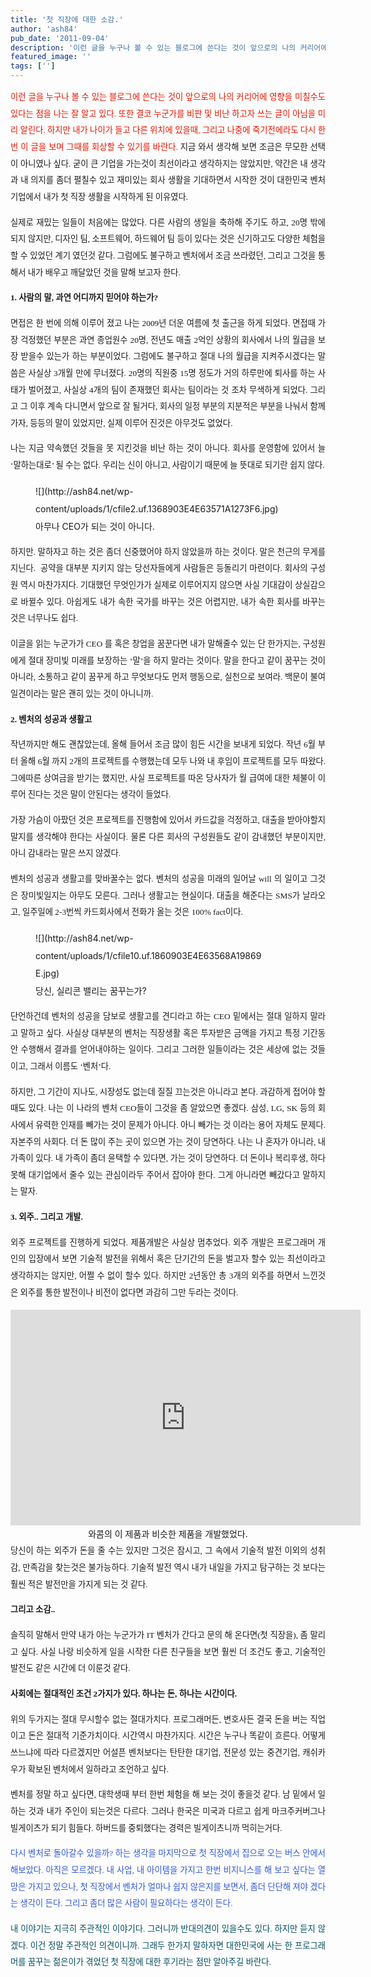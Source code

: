 ```yaml
---
title: '첫 직장에 대한 소감.'
author: 'ash84'
pub_date: '2011-09-04'
description: '이런 글을 누구나 볼 수 있는 블로그에 쓴다는 것이 앞으로의 나의 커리어에 영향을 미칠수도 있다는 점을 나는 잘 알고 있다. 또한 결코 누군가를 비판 및 비난 하고자 쓰는 글이 아님을 미리 알린다. 하지만 내가 나이가 들고 다른 위'
featured_image: ''
tags: ['']
---
```



<div style="line-height: 2; text-align: justify;"><span style="font-size: 11pt; color: rgb(227, 22, 0);"><span style="font-family: Dotum;"><span style="font-size: 10pt;">이런 글을 누구나 볼 수 있는 블로그에 쓴다는 것이 앞으로의 나의 커리어에 영향을 미칠수도 있다는 점을 나는 잘 알고 있다. 또한 결코 누군가를 비판 및 비난 하고자 쓰는 글이 아님을 미리 알린다. 하지만 내가 나이가 들고 다른 위치에 있을때, 그리고 나중에 죽기전에라도 다시 한번 이 글을 보며 그때를 회상할 수 있기를 바란다. </span></span></span><span style="font-size: 11pt;"><span style="font-family: Dotum;"><span style="font-size: 10pt;">지금 와서 생각해 보면 조금은 무모한 선택이 아니였나 싶다. 굳이 큰 기업을 가는것이 최선이라고 생각하지는 않았지만, 약간은 내 생각과 내 의지를 좀더 펼칠수 있고 재미있는 회사 생활을 기대하면서 시작한 것이 대한민국 벤처기업에서 내가 첫 직장 생활을 시작하게 된 이유였다. </span></span></span>

<span style="font-size: 11pt;"><span style="font-family: Dotum;"><span style="font-size: 10pt;">실제로 재밌는 일들이 처음에는 많았다. 다른 사람의 생일을 축하해 주기도 하고, 20명 밖에 되지 않지만, 디자인 팀, 소프트웨어, 하드웨어 팀 등이 있다는 것은 신기하고도 다양한 체험을 할 수 있었던 계기 였던것 같다. 그럼에도 불구하고 벤처에서 조금 쓰라렸던, 그리고 그것을 통해서 내가 배우고 깨달았던 것을 말해 보고자 한다. </span></span></span>  
  
<span style="font-weight: bold;"><span style="font-size: 11pt;"><span style="font-family: Dotum;"><span style="font-size: 10pt;">1. 사람의 말, 과연 어디까지 믿어야 하는가?</span></span></span></span>

<span style="font-size: 11pt;"><span style="font-family: Dotum;"><span style="font-size: 10pt;">면접은 한 번에 의해 이루어 졌고 나는 2009년 더운 여름에 첫 출근을 하게 되었다. 면접때 가장 걱정했던 부분은 과연 종업원수 20명, 전년도 매출 2억인 상황의 회사에서 나의 월급을 보장 받을수 있는가 하는 부분이었다. 그럼에도 불구하고 절대 나의 월급을 지켜주시겠다는 말씀은 사실상 3개월 만에 무너졌다. 20명의 직원중 15명 정도가 거의 하루만에 퇴사를 하는 사태가 벌어졌고, 사실상 4개의 팀이 존재했던 회사는 팀이라는 것 조차 무색하게 되었다. 그리고 그 이후 계속 다니면서 앞으로 잘 될거다, 회사의 일정 부분의 지분적은 부분을 나눠서 함께 가자, 등등의 말이 있었지만, 실제 이루어 진것은 아무것도 없었다. </span></span></span>

<span style="font-size: 11pt;"><span style="font-family: Dotum;"><span style="font-size: 10pt;">나는 지금 약속했던 것들을 못 지킨것을 비난 하는 것이 아니다. 회사를 운영함에 있어서 늘 ‘말하는대로’ 될 수는 없다. 우리는 신이 아니고, 사람이기 때문에 늘 뜻대로 되기란 쉽지 않다. </span></span></span>

<figure class="wp-caption aligncenter" style="width: 400px">![](http://ash84.net/wp-content/uploads/1/cfile2.uf.1368903E4E63571A1273F6.jpg)<figcaption class="wp-caption-text">아무나 CEO가 되는 것이 아니다. </figcaption></figure>

  
<span style="font-size: 11pt;"><span style="font-family: Dotum;"><span style="font-size: 10pt;">하지만. 말하자고 하는 것은 좀더 신중했어야 하지 않았을까 하는 것이다. 말은 천근의 무게를 지닌다.  공약을 대부분 지키지 않는 당선자들에게 사람들은 등돌리기 마련이다. 회사의 구성원 역시 마찬가지다. 기대했던 무엇인가가 실제로 이루어지지 않으면 사실 기대감이 상실감으로 바뀔수 있다. 아쉽게도 내가 속한 국가를 바꾸는 것은 어렵지만, 내가 속한 회사를 바꾸는 것은 너무나도 쉽다. </span></span></span>

<span style="font-size: 11pt;"><span style="font-family: Dotum;"><span style="font-size: 10pt;">이글을 읽는 누군가가 CEO 를 혹은 창업을 꿈꾼다면 내가 말해줄수 있는 단 한가지는, 구성원에게 절대 장미빛 미래를 보장하는 ‘말’을 하지 말라는 것이다. 말을 한다고 같이 꿈꾸는 것이 아니라, 소통하고 같이 꿈꾸게 하고 무엇보다도 먼저 행동으로, 실천으로 보여라. 백문이 불여일견이라는 말은 괜히 있는 것이 아니니까. </span></span></span>

  
<span style="font-weight: bold;"><span style="font-size: 11pt;"><span style="font-family: Dotum;"><span style="font-size: 10pt;">2. 벤처의 성공과 생활고</span></span></span></span>

<span style="font-size: 11pt;"><span style="font-family: Dotum;"><span style="font-size: 10pt;">작년까지만 해도 괜찮았는데, 올해 들어서 조금 많이 힘든 시간을 보내게 되었다. 작년 6월 부터 올해 6월 까지 2개의 프로젝트를 수행했는데 모두 나와 내 후임이 프로젝트를 모두 따왔다. 그에따른 상여금을 받기는 했지만, 사실 프로젝트를 따온 당사자가 월 급여에 대한 체불이 이루어 진다는 것은 말이 안된다는 생각이 들었다. </span></span></span>

<span style="font-size: 11pt;"><span style="font-family: Dotum;"><span style="font-size: 10pt;">가장 가슴이 아팠던 것은 프로젝트를 진행함에 있어서 카드값을 걱정하고, 대출을 받아야할지 말지를 생각해야 한다는 사실이다. 물론 다른 회사의 구성원들도 같이 감내했던 부분이지만, 아니 감내라는 말은 쓰지 않겠다. </span></span></span>

<span style="font-size: 11pt;"><span style="font-family: Dotum;"><span style="font-size: 10pt;">벤처의 성공과 생활고를 맞바꿀수는 없다. 벤처의 성공을 미래의 일어날 will 의 일이고 그것은 장미빛일지는 아무도 모른다. 그러나 생활고는 현실이다. 대출을 해준다는 SMS가 날라오고, 일주일에 2-3번씩 카드회사에서 전화가 올는 것은 100% fact이다. </span></span></span>

<figure class="wp-caption aligncenter" style="width: 368px">![](http://ash84.net/wp-content/uploads/1/cfile10.uf.1860903E4E63568A19869E.jpg)<figcaption class="wp-caption-text">당신, 실리콘 밸리는 꿈꾸는가?</figcaption></figure>

<span style="font-size: 11pt;"><span style="font-family: Dotum;"><span style="font-size: 10pt;">단언하건데 벤처의 성공을 담보로 생활고를 견디라고 하는 CEO 밑에서는 절대 일하지 말라고 말하고 싶다. 사실상 대부분의 벤처는 직장생활 혹은 투자받은 금액을 가지고 특정 기간동안 수행해서 결과를 얻어내야하는 일이다. 그리고 그러한 일들이라는 것은 세상에 없는 것들이고, 그래서 이름도 ‘벤처’다. </span></span></span>

<span style="font-size: 11pt;"><span style="font-family: Dotum;"><span style="font-size: 10pt;">하지만, 그 기간이 지나도, 시장성도 없는데 질질 끄는것은 아니라고 본다. 과감하게 접어야 할때도 있다. 나는 이 나라의 벤처 CEO들이 그것을 좀 알았으면 좋겠다. 삼성, LG, SK 등의 회사에서 유력한 인재를 빼가는 것이 문제가 아니다. 아니 빼가는 것 이라는 용어 자체도 문제다. 자본주의 사회다. 더 돈 많이 주는 곳이 있으면 가는 것이 당연하다. 나는 나 혼자가 아니라, 내 가족이 있다. 내 가족이 좀더 윤택할 수 있다면, 가는 것이 당연하다. 더 돈이나 복리후생, 하다못해 대기업에서 줄수 있는 관심이라두 주어서 잡아야 한다. 그게 아니라면 빼갔다고 말하지는 말자. </span></span></span>

  
<span style="font-weight: bold;"><span style="font-size: 11pt;"><span style="font-family: Dotum;"><span style="font-size: 10pt;">3. 외주.. 그리고 개발. </span></span></span></span>

<span style="font-size: 11pt;"><span style="font-family: Dotum;"><span style="font-size: 10pt;">외주 프로젝트를 진행하게 되었다. 제품개발은 사실상 멈추었다. 외주 개발은 프로그래머 개인의 입장에서 보면 기술적 발전을 위해서 혹은 단기간의 돈을 벌고자 할수 있는 최선이라고 생각하지는 않지만, 어쩔 수 없이 할수 있다. 하지만 2년동안 총 3개의 외주를 하면서 느낀것은 외주를 통한 발전이나 비전이 없다면 과감히 그만 두라는 것이다. </span></span></span>

<div style="text-align: center;"><center><iframe allowfullscreen="" frameborder="0" height="345" src="http://www.youtube.com/embed/3fQe0YSLm88" width="560"></iframe></center>와콤의 이 제품과 비슷한 제품을 개발했었다. </div><span style="font-size: 11pt;"><span style="font-family: Dotum;"><span style="font-size: 10pt;">당신이 하는 외주가 돈을 줄 수는 있지만 그것은 잠시고, 그 속에서 기술적 발전 이외의 성취감, 만족감을 찾는것은 불가능하다. 기술적 발전 역시 내가 내일을 가지고 탐구하는 것 보다는 훨씬 적은 발전만을 가지게 되는 것 같다. </span></span></span>  
  
<span style="font-weight: bold;"><span style="font-size: 11pt;"><span style="font-family: Dotum;"><span style="font-size: 10pt;">그리고 소감.. </span></span></span></span>

<span style="font-size: 11pt;"><span style="font-family: Dotum;"><span style="font-size: 10pt;">솔직히 말해서 만약 내가 아는 누군가가 IT 벤처가 간다고 문의 해 온다면(첫 직장을), 좀 말리고 싶다. 사실 나랑 비슷하게 일을 시작한 다른 친구들을 보면 훨씬 더 조건도 좋고, 기술적인 발전도 같은 시간에 더 이룬것 같다. </span></span></span>  
  
<span style="font-size: 11pt; font-weight: bold;"><span style="font-family: Dotum;"><span style="font-size: 10pt;">사회에는 절대적인 조건 2가지가 있다. 하나는 돈, 하나는 시간이다. </span></span></span>

<span style="font-size: 11pt;"><span style="font-family: Dotum;"><span style="font-size: 10pt;">위의 두가지는 절대 무시할수 없는 절대가치다. 프로그래머든, 변호사든 결국 돈을 버는 직업이고 돈은 절대적 기준가치이다. 시간역시 마찬가지다. 시간은 누구나 똑같이 흐른다. 어떻게 쓰느냐에 따라 다르겠지만 어설픈 벤처보다는 탄탄한 대기업, 전문성 있는 중견기업, 캐쉬카우가 확보된 벤처에서 일하라고 조언하고 싶다. </span></span></span>

<span style="font-size: 11pt;"><span style="font-family: Dotum;"><span style="font-size: 10pt;">벤처를 정말 하고 싶다면, 대학생때 부터 한번 체험을 해 보는 것이 좋을것 같다. 남 밑에서 일하는 것과 내가 주인이 되는것은 다르다. 그러나 한국은 미국과 다르고 쉽게 마크주커버그나 빌게이츠가 되기 힘들다. 하버드를 중퇴했다는 경력은 빌게이츠니까 먹히는거다. </span></span></span>  
  
<span style="font-size: 11pt; color: rgb(48, 88, 210);"><span style="font-family: Dotum;"><span style="font-size: 10pt;">다시 벤처로 돌아갈수 있을까? 하는 생각을 마지막으로 첫 직장에서 집으로 오는 버스 안에서 해보았다. 아직은 모르겠다. 내 사업, 내 아이템을 가지고 한번 비지니스를 해 보고 싶다는 열망은 가지고 있으나, 첫 직장에서 벤처가 얼마나 쉽지 않은지를 보면서, 좀더 단단해 져야 겠다는 생각이 든다. 그리고 좀더 많은 사람이 필요하다는 생각이 든다. </span></span></span>  
  
<span style="font-size: 11pt; color: rgb(0, 76, 95);"><span style="font-family: Dotum;"><span style="font-size: 10pt;">내 이야기는 지극히 주관적인 이야기다. 그러니까 반대의견이 있을수도 있다. 하지만 듣지 않겠다. 이건 정말 주관적인 의견이니까. 그래두 한가지 말하자면 대한민국에 사는 한 프로그래머를 꿈꾸는 젊은이가 겪었던 첫 직장에 대한 후기라는 점만 알아주길 바란다. </span></span></span>

</div>

